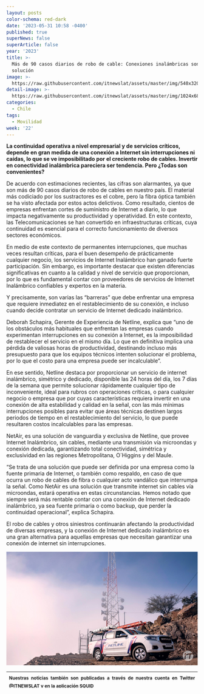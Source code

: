 ```yaml
---
layout: posts
color-schema: red-dark
date: '2023-05-31 10:58 -0400'
published: true
superNews: false
superArticle: false
year: '2023'
title: >-
  Más de 90 casos diarios de robo de cable: Conexiones inalámbricas son la
  solución
image: >-
  https://raw.githubusercontent.com/itnewslat/assets/master/img/540x320/netline-chile-p.jpg
detail-image: >-
  https://raw.githubusercontent.com/itnewslat/assets/master/img/1024x680/netline-chile-g.jpg
categories:
  - Chile
tags:
  - Movilidad
week: '22'
---
```

**La continuidad operativa a nivel empresarial y de servicios críticos, depende en gran medida de una conexión a Internet sin interrupciones ni caídas, lo que se ve imposibilitado por el creciente robo de cables. Invertir en conectividad inalámbrica pareciera ser tendencia. Pero ¿Todas son convenientes?**
 
De acuerdo con estimaciones recientes, las cifras son alarmantes, ya que son más de 90 casos diarios de robo de cables en nuestro país. El material más codiciado por los sustractores es el cobre, pero la fibra óptica también se ha visto afectada por estos actos delictivos. Como resultado, cientos de empresas enfrentan cortes de suministro de Internet a diario, lo que impacta negativamente su productividad y operatividad. En este contexto, las Telecomunicaciones se han convertido en infraestructuras críticas, cuya continuidad es esencial para el correcto funcionamiento de diversos sectores económicos.
 
En medio de este contexto de permanentes interrupciones, que muchas veces resultan críticas, para el buen desempeño de prácticamente cualquier negocio, los servicios de Internet Inalámbrico han ganado fuerte participación. Sin embargo, es importante destacar que existen diferencias significativas en cuanto a la calidad y nivel de servicio que proporcionan, por lo que es fundamental contar con proveedores de servicios de Internet Inalámbrico confiables y expertos en la materia.
 
Y precisamente, son varias las “barreras” que debe enfrentar una empresa que requiere inmediatez en el restablecimiento de su conexión, e incluso cuando decide contratar un servicio de Internet dedicado inalámbrico.
 
Deborah Schapira, Gerente de Experiencia de Netline, explica que “uno de los obstáculos más habituales que enfrentan las empresas cuando experimentan interrupciones en su conexión a Internet, es la imposibilidad de restablecer el servicio en el mismo día. Lo que en definitiva implica una pérdida de valiosas horas de productividad, destinando incluso más presupuesto para que los equipos técnicos intenten solucionar el problema, por lo que el costo para una empresa puede ser incalculable”.
 
En ese sentido, Netline destaca por proporcionar un servicio de internet inalámbrico, simétrico y dedicado, disponible las 24 horas del día,  los 7 días de la semana que permite solucionar rápidamente cualquier tipo de inconveniente, ideal para rubros con operaciones críticas, o para cualquier negocio o empresa que por cuyas características requiera invertir en una conexión de alta estabilidad y calidad en la señal, con las más mínimas interrupciones posibles para evitar que áreas técnicas destinen largos periodos de tiempo en el restablecimiento del servicio, lo que puede resultaren costos incalculables para las empresas. 
 
NetAir, es una solución de vanguardia y exclusiva de Netline, que provee Internet Inalámbrico, sin cables, mediante una transmisión vía   microondas y conexión dedicada, garantizando total conectividad, simétrica y exclusividad en las regiones Metropolitana, O´Higgins y del Maule. 
 
“Se trata de una solución que puede ser definida por una empresa como la fuente primaria de Internet, o también como respaldo, en caso de que ocurra un robo de cables de fibra o cualquier acto vandálico que interrumpa la señal. Como NetAir es una solución que transmite internet sin cables vía microondas, estará operativa en estas circunstancias. Hemos notado que siempre será más rentable contar con una conexión de Internet dedicado inalámbrico, ya sea fuente primaria o como backup, que perder la continuidad operacional”, explica Schapira.
 
El robo de cables y otros siniestros continuarán afectando la productividad de diversas empresas, y la conexión de Internet dedicado inalámbrico es una gran alternativa para aquellas empresas que necesitan garantizar una conexión de internet sin interrupciones. 

![](https://raw.githubusercontent.com/itnewslat/assets/master/img/540x320/netline-chile-p.jpg)

<table style="height: 42px;" width="569">
<tbody>
<tr>
<td style="text-align: justify;"><sub><strong>Nuestras noticias también son publicadas a través de nuestra cuenta en Twitter <a href="https://twitter.com/itnewslat?lang=es">@ITNEWSLAT</a> y en la aplicación <a href="https://squidapp.co/en/">SQUID</a></strong></sub></td>
</tr>
</tbody>
</table>